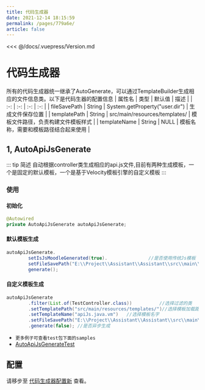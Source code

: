 ```yaml
---
title: 代码生成器
date: 2021-12-14 18:15:59
permalink: /pages/779a6e/
article: false
---
```


<<< @/docs/.vuepress/Version.md

# 代码生成器

所有的代码生成器统一继承了AutoGenerate，可以通过TemplateBuilder生成相应的文件信息类。以下是代码生器的配置信息
| 属性名 | 类型 | 默认值 | 描述 |
| :-: | :-: | :-: | :-: |
| fileSavePath | String | System.getProperty("user.dir") | 生成文件保存位置 |
| templatePath | String | src/main/resources/templates/ | 模板文件路径，负责构建文件模板样式 |
| templateName | String | NULL | 模板名称，需要和模板路径结合起来使用 |


## 1, AutoApiJsGenerate

::: tip 简述
自动根据controller类生成相应的api.js文件,目前有两种生成模板，一个是固定的默认模板，一个是基于Velocity模板引擎的自定义模板
:::

### 使用

#### 初始化

```java
@Autowired
private AutoApiJsGenerate autoApiJsGenerate;
```
#### 默认模板生成

```java
autoApiJsGenerate.
        setIsJsMoodleGenerated(true).               //是否使用传统Js模板
        setFileSavePath("E:\\Project\\Assistant\\Assistant\\src\\main\\resources\\js"). //文件保存区域
        generate();
```

#### 自定义模板生成

```java
autoApiJsGenerate
        .filter(List.of(TestController.class))          //选择过滤的类
        .setTemplatePath("src/main/resources/templates/")//选择模板加载路径
        .setTemplateName("apiJs.java.vm")   //选择模板名字
        .setFileSavePath("E:\\Project\\Assistant\\Assistant\\src\\main\\resources\\js") //文件保存路径
        .generate(false); //是否异步生成

```

- `更多例子可查看test包下面的samples`
- [AutoApiJsGenerateTest](https://github.com/geniusay/Assistant/blob/master/src/test/java/com/genius/assistant/warmup/AutoApiJsGenerateTest.java)

## 配置

请移步至 [代码生成器配置新](/pages/981406/) 查看。
